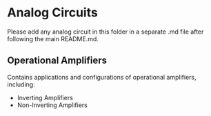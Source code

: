# Analog Circuits
Please add any analog circuit in this folder in a separate .md file after following the main README.md.

## Operational Amplifiers

Contains applications and configurations of operational amplifiers, including:
- Inverting Amplifiers
- Non-Inverting Amplifiers
